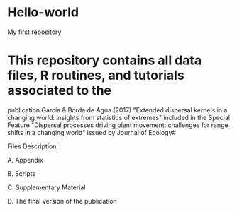 # Hello-world
My first repository

# This repository contains all data files, R routines, and tutorials associated to the 
publication García & Borda de Agua (2017) "Extended dispersal kernels in a changing world: insights from statistics of extremes"
included in the Special Feature "Dispersal processes driving plant movement: challenges for range shifts in a changing world"
issued by Journal of Ecology#

Files Description:

A. Appendix

B. Scripts

C. Supplementary Material

D. The final version of the publication



